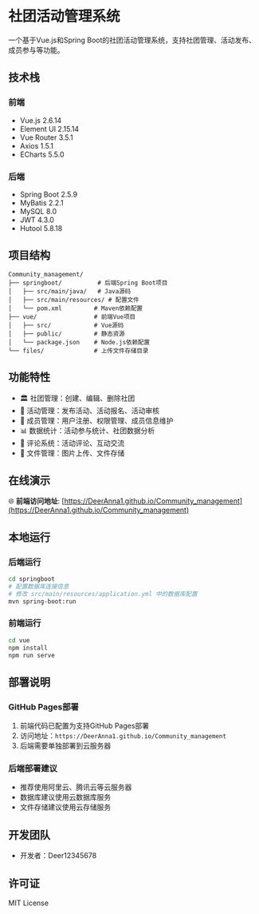 # 社团活动管理系统

一个基于Vue.js和Spring Boot的社团活动管理系统，支持社团管理、活动发布、成员参与等功能。

## 技术栈

### 前端
- Vue.js 2.6.14
- Element UI 2.15.14
- Vue Router 3.5.1
- Axios 1.5.1
- ECharts 5.5.0

### 后端
- Spring Boot 2.5.9
- MyBatis 2.2.1
- MySQL 8.0
- JWT 4.3.0
- Hutool 5.8.18

## 项目结构

```
Community_management/
├── springboot/          # 后端Spring Boot项目
│   ├── src/main/java/   # Java源码
│   ├── src/main/resources/ # 配置文件
│   └── pom.xml         # Maven依赖配置
├── vue/                # 前端Vue项目
│   ├── src/            # Vue源码
│   ├── public/         # 静态资源
│   └── package.json    # Node.js依赖配置
└── files/              # 上传文件存储目录
```

## 功能特性

- 🏛️ 社团管理：创建、编辑、删除社团
- 🎯 活动管理：发布活动、活动报名、活动审核
- 👥 成员管理：用户注册、权限管理、成员信息维护
- 📊 数据统计：活动参与统计、社团数据分析
- 💬 评论系统：活动评论、互动交流
- 📁 文件管理：图片上传、文件存储

## 在线演示

🌐 **前端访问地址**: [https://DeerAnna1.github.io/Community_management](https://DeerAnna1.github.io/Community_management)

## 本地运行

### 后端运行
```bash
cd springboot
# 配置数据库连接信息
# 修改 src/main/resources/application.yml 中的数据库配置
mvn spring-boot:run
```

### 前端运行
```bash
cd vue
npm install
npm run serve
```

## 部署说明

### GitHub Pages部署
1. 前端代码已配置为支持GitHub Pages部署
2. 访问地址：`https://DeerAnna1.github.io/Community_management`
3. 后端需要单独部署到云服务器

### 后端部署建议
- 推荐使用阿里云、腾讯云等云服务器
- 数据库建议使用云数据库服务
- 文件存储建议使用云存储服务

## 开发团队

- 开发者：Deer12345678

## 许可证

MIT License
